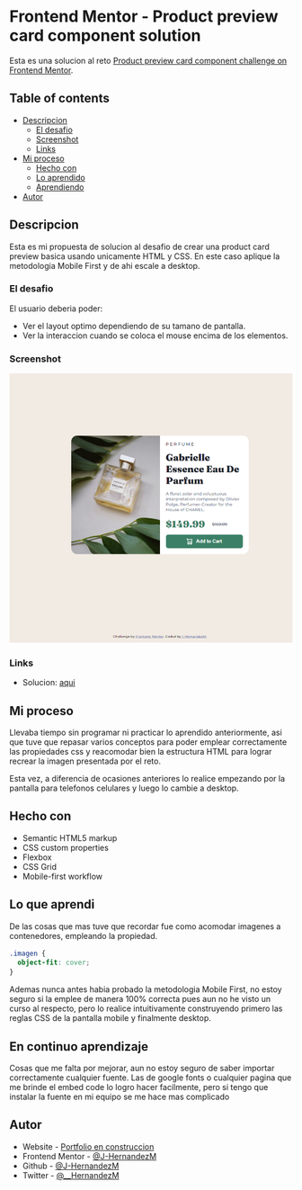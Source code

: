 # Frontend Mentor - Product preview card component solution

Esta es una solucion al reto [Product preview card component challenge on Frontend Mentor](https://www.frontendmentor.io/challenges/product-preview-card-component-GO7UmttRfa).

## Table of contents

- [Descripcion](#descripcion)
  - [El desafio](#el-desafio)
  - [Screenshot](#screenshot)
  - [Links](#links)
- [Mi proceso](#mi-proceso)
  - [Hecho con](#hecho-con)
  - [Lo aprendido](#lo-que-aprendi)
  - [Aprendiendo](#en-continuo-aprendizaje)
- [Autor](#autor)

## Descripcion

Esta es mi propuesta de solucion al desafio de crear una product card preview basica usando unicamente HTML y CSS. En este caso aplique la metodologia Mobile First y de ahi escale a desktop.

### El desafio

El usuario deberia poder:

- Ver el layout optimo dependiendo de su tamano de pantalla.
- Ver la interaccion cuando se coloca el mouse encima de los elementos.

### Screenshot

![](./images/screenshot.png)

### Links

- Solucion: [aqui](https://j-hernandezm.github.io/Product-preview-card-component/)

## Mi proceso

Llevaba tiempo sin programar ni practicar lo aprendido anteriormente, asi que tuve que repasar varios conceptos para poder emplear correctamente las propiedades css y reacomodar bien la estructura HTML para lograr recrear la imagen presentada por el reto. 

Esta vez, a diferencia de ocasiones anteriores lo realice empezando por la pantalla para telefonos celulares y luego lo cambie a desktop.

## Hecho con

- Semantic HTML5 markup
- CSS custom properties
- Flexbox
- CSS Grid
- Mobile-first workflow

## Lo que aprendi

De las cosas que mas tuve que recordar fue como acomodar imagenes a contenedores, empleando la propiedad.

```css
.imagen {
  object-fit: cover;
}
```
Ademas nunca antes habia probado la metodologia Mobile First, no estoy seguro si la emplee de manera 100% correcta pues aun no he visto un curso al respecto, pero lo realice intuitivamente construyendo primero las reglas CSS de la pantalla mobile y finalmente desktop.

## En continuo aprendizaje

Cosas que me falta por mejorar, aun no estoy seguro de saber importar correctamente cualquier fuente. Las de google fonts o cualquier pagina que me brinde el embed code lo logro hacer facilmente, pero si tengo que instalar la fuente en mi equipo se me hace mas complicado


## Autor

- Website - [Portfolio en construccion](https://j-hernandezm.github.io)
- Frontend Mentor - [@J-HernandezM](https://www.frontendmentor.io/profile/J-HernandezM)
- Github - [@J-HernandezM](https://github.com/J-HernandezM)
- Twitter - [@__HernandezM](https://www.twitter.com/__HernandezM)
